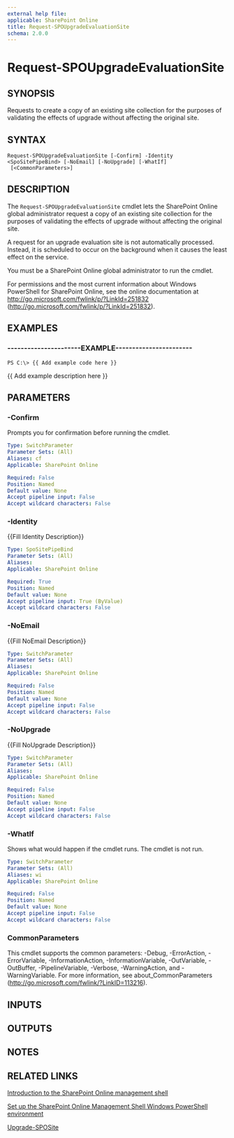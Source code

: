 ```yaml
---
external help file: 
applicable: SharePoint Online
title: Request-SPOUpgradeEvaluationSite
schema: 2.0.0
---
```


# Request-SPOUpgradeEvaluationSite

## SYNOPSIS
Requests to create a copy of an existing site collection for the purposes of validating the effects of upgrade without affecting the original site.


## SYNTAX

```
Request-SPOUpgradeEvaluationSite [-Confirm] -Identity <SpoSitePipeBind> [-NoEmail] [-NoUpgrade] [-WhatIf]
 [<CommonParameters>]
```

## DESCRIPTION
The `Request-SPOUpgradeEvaluationSite` cmdlet lets the SharePoint Online global administrator request a copy of an existing site collection for the purposes of validating the effects of upgrade without affecting the original site.

A request for an upgrade evaluation site is not automatically processed.
Instead, it is scheduled to occur on the background when it causes the least effect on the service.

You must be a SharePoint Online global administrator to run the cmdlet.

For permissions and the most current information about Windows PowerShell for SharePoint Online, see the online documentation at http://go.microsoft.com/fwlink/p/?LinkId=251832 (http://go.microsoft.com/fwlink/p/?LinkId=251832).


## EXAMPLES

### ----------------------EXAMPLE-----------------------
```
PS C:\> {{ Add example code here }}
```

{{ Add example description here }}


## PARAMETERS

### -Confirm
Prompts you for confirmation before running the cmdlet.

```yaml
Type: SwitchParameter
Parameter Sets: (All)
Aliases: cf
Applicable: SharePoint Online

Required: False
Position: Named
Default value: None
Accept pipeline input: False
Accept wildcard characters: False
```

### -Identity
{{Fill Identity Description}}

```yaml
Type: SpoSitePipeBind
Parameter Sets: (All)
Aliases: 
Applicable: SharePoint Online

Required: True
Position: Named
Default value: None
Accept pipeline input: True (ByValue)
Accept wildcard characters: False
```

### -NoEmail
{{Fill NoEmail Description}}

```yaml
Type: SwitchParameter
Parameter Sets: (All)
Aliases: 
Applicable: SharePoint Online

Required: False
Position: Named
Default value: None
Accept pipeline input: False
Accept wildcard characters: False
```

### -NoUpgrade
{{Fill NoUpgrade Description}}

```yaml
Type: SwitchParameter
Parameter Sets: (All)
Aliases: 
Applicable: SharePoint Online

Required: False
Position: Named
Default value: None
Accept pipeline input: False
Accept wildcard characters: False
```

### -WhatIf
Shows what would happen if the cmdlet runs.
The cmdlet is not run.

```yaml
Type: SwitchParameter
Parameter Sets: (All)
Aliases: wi
Applicable: SharePoint Online

Required: False
Position: Named
Default value: None
Accept pipeline input: False
Accept wildcard characters: False
```

### CommonParameters
This cmdlet supports the common parameters: -Debug, -ErrorAction, -ErrorVariable, -InformationAction, -InformationVariable, -OutVariable, -OutBuffer, -PipelineVariable, -Verbose, -WarningAction, and -WarningVariable. For more information, see about_CommonParameters (http://go.microsoft.com/fwlink/?LinkID=113216).

## INPUTS

## OUTPUTS

## NOTES

## RELATED LINKS

[Introduction to the SharePoint Online management shell]()

[Set up the SharePoint Online Management Shell Windows PowerShell environment]()

[Upgrade-SPOSite](Upgrade-SPOSite.md)
